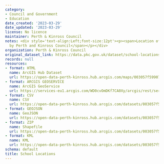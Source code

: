 ```yaml
---
category:
- Council and Government
- Education
date_created: '2023-03-29'
date_updated: '2023-03-29'
license: No licence
maintainer: Perth & Kinross Council
notes: <div style='text-align:Left;font-size:12pt'><p><span>Location of Schools operated
  by Perth and Kinross Council</span></p></div>
organization: Perth & Kinross Council
original_dataset_link: https://data.pkc.gov.uk/dataset/school-locations1
records: null
resources:
- format: HTML
  name: ArcGIS Hub Dataset
  url: https://open-data-perth-kinross.hub.arcgis.com/maps/003057f599074cfca285d77a52c23330_55
- format: ARCGIS GEOSERVICE
  name: ArcGIS GeoService
  url: https://services-eu1.arcgis.com/WD0cvOmDKf7CA0Xy/arcgis/rest/services/School_Locations/FeatureServer/55
- format: CSV
  name: CSV
  url: https://open-data-perth-kinross.hub.arcgis.com/datasets/003057f599074cfca285d77a52c23330_55.csv?outSR=%7B%22latestWkid%22%3A27700%2C%22wkid%22%3A27700%7D
- format: GEOJSON
  name: GeoJSON
  url: https://open-data-perth-kinross.hub.arcgis.com/datasets/003057f599074cfca285d77a52c23330_55.geojson?outSR=%7B%22latestWkid%22%3A27700%2C%22wkid%22%3A27700%7D
- format: ZIP
  name: Shapefile
  url: https://open-data-perth-kinross.hub.arcgis.com/datasets/003057f599074cfca285d77a52c23330_55.zip?outSR=%7B%22latestWkid%22%3A27700%2C%22wkid%22%3A27700%7D
- format: KML
  name: KML
  url: https://open-data-perth-kinross.hub.arcgis.com/datasets/003057f599074cfca285d77a52c23330_55.kml?outSR=%7B%22latestWkid%22%3A27700%2C%22wkid%22%3A27700%7D
schema: default
title: School Locations
---
```

